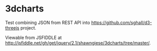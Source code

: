 3dcharts
========
Test combining JSON from REST API into https://github.com/sghall/d3-threejs project.

Viewable from JSFIDDLE at http://jsfiddle.net/gh/get/jquery/2.1/shawngiese/3dcharts/tree/master/.
